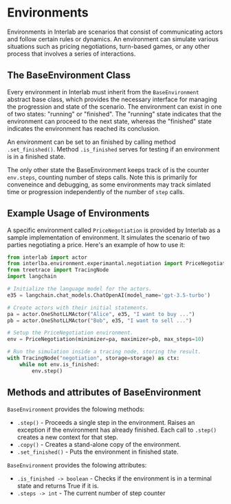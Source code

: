 # Environments

Environments in Interlab are scenarios that consist of communicating actors and follow certain rules or dynamics. An environment can simulate various situations such as pricing negotiations, turn-based games, or any other process that involves a series of interactions.

## The BaseEnvironment Class

Every environment in Interlab must inherit from the `BaseEnvironment` abstract base class, which provides the necessary interface for managing the progression and state of the scenario. The environment can exist in one of two states: "running" or "finished". The "running" state indicates that the environment can proceed to the next state, whereas the "finished" state indicates the environment has reached its conclusion.

An environment can be set to an finished by calling method `.set_finished()`. Method `.is_finished` serves for testing if an environment is in a finished state.

The only other state the BaseEnvironment keeps track of is the counter `env.steps`, counting number of steps calls. Note this
is primarily for conveneince and debugging, as some environments may track simlated time or progression independently
of the number of `step` calls.

## Example Usage of Environments

A specific environment called `PriceNegotiation` is provided by Interlab as a sample implementation of environment. It simulates the scenario of two parties negotiating a price. Here's an example of how to use it:

```python
from interlab import actor
from interlba.environment.experimantal.negotiation import PriceNegotiation
from treetrace import TracingNode
import langchain

# Initialize the language model for the actors.
e35 = langchain.chat_models.ChatOpenAI(model_name='gpt-3.5-turbo')

# Create actors with their initial statements.
pa = actor.OneShotLLMActor("Alice", e35, "I want to buy ...")
pb = actor.OneShotLLMActor("Bob", e35, "I want to sell ...")

# Setup the PriceNegotiation environment.
env = PriceNegotiation(minimizer=pa, maximizer=pb, max_steps=10)

# Run the simulation inside a tracing node, storing the result.
with TracingNode("negotiation", storage=storage) as ctx:
    while not env.is_finished:
        env.step()
```

## Methods and attributes of BaseEnvironment

`BaseEnvironment` provides the folowing methods:

- `.step()` - Proceeds a single step in the environment. Raises an exception if the environment has already finished. Each call to `.step()` creates a new context for that step.
- `.copy()` - Creates a stand-alone copy of the environment.
- `.set_finished()` - Puts the environment in finished state.


`BaseEnvironment` provides the folowing attributes:

- `.is_finished -> boolean` - Checks if the environment is in a terminal state and returns True if it is.
- `.steps -> int` - The current number of step counter